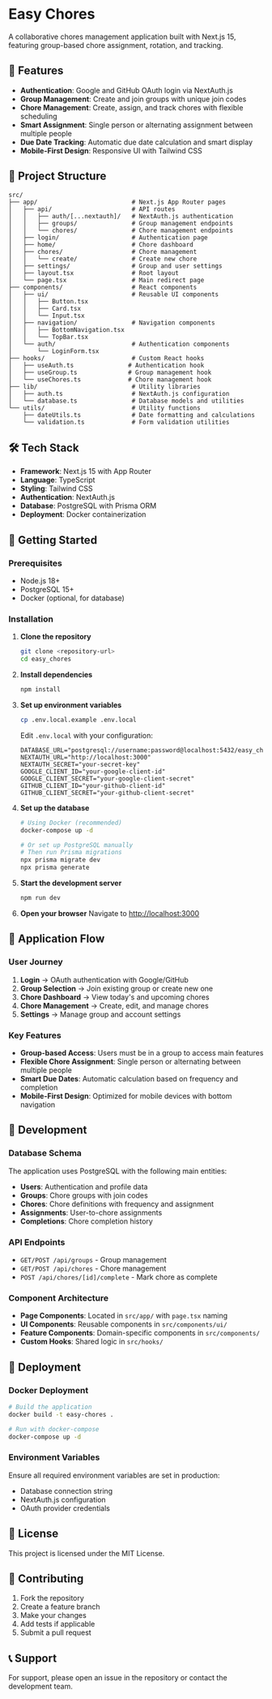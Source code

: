 # Easy Chores

A collaborative chores management application built with Next.js 15, featuring group-based chore assignment, rotation, and tracking.

## 🚀 Features

- **Authentication**: Google and GitHub OAuth login via NextAuth.js
- **Group Management**: Create and join groups with unique join codes
- **Chore Management**: Create, assign, and track chores with flexible scheduling
- **Smart Assignment**: Single person or alternating assignment between multiple people
- **Due Date Tracking**: Automatic due date calculation and smart display
- **Mobile-First Design**: Responsive UI with Tailwind CSS

## 📁 Project Structure

```
src/
├── app/                          # Next.js App Router pages
│   ├── api/                      # API routes
│   │   ├── auth/[...nextauth]/   # NextAuth.js authentication
│   │   ├── groups/               # Group management endpoints
│   │   └── chores/               # Chore management endpoints
│   ├── login/                    # Authentication page
│   ├── home/                     # Chore dashboard
│   ├── chores/                   # Chore management
│   │   └── create/               # Create new chore
│   ├── settings/                 # Group and user settings
│   ├── layout.tsx                # Root layout
│   └── page.tsx                  # Main redirect page
├── components/                   # React components
│   ├── ui/                       # Reusable UI components
│   │   ├── Button.tsx
│   │   ├── Card.tsx
│   │   └── Input.tsx
│   ├── navigation/               # Navigation components
│   │   ├── BottomNavigation.tsx
│   │   └── TopBar.tsx
│   └── auth/                     # Authentication components
│       └── LoginForm.tsx
├── hooks/                        # Custom React hooks
│   ├── useAuth.ts               # Authentication hook
│   ├── useGroup.ts              # Group management hook
│   └── useChores.ts             # Chore management hook
├── lib/                          # Utility libraries
│   ├── auth.ts                   # NextAuth.js configuration
│   └── database.ts               # Database models and utilities
└── utils/                        # Utility functions
    ├── dateUtils.ts              # Date formatting and calculations
    └── validation.ts             # Form validation utilities
```

## 🛠️ Tech Stack

- **Framework**: Next.js 15 with App Router
- **Language**: TypeScript
- **Styling**: Tailwind CSS
- **Authentication**: NextAuth.js
- **Database**: PostgreSQL with Prisma ORM
- **Deployment**: Docker containerization

## 🚀 Getting Started

### Prerequisites

- Node.js 18+ 
- PostgreSQL 15+
- Docker (optional, for database)

### Installation

1. **Clone the repository**
   ```bash
   git clone <repository-url>
   cd easy_chores
   ```

2. **Install dependencies**
   ```bash
   npm install
   ```

3. **Set up environment variables**
   ```bash
   cp .env.local.example .env.local
   ```
   Edit `.env.local` with your configuration:
   ```env
   DATABASE_URL="postgresql://username:password@localhost:5432/easy_chores"
   NEXTAUTH_URL="http://localhost:3000"
   NEXTAUTH_SECRET="your-secret-key"
   GOOGLE_CLIENT_ID="your-google-client-id"
   GOOGLE_CLIENT_SECRET="your-google-client-secret"
   GITHUB_CLIENT_ID="your-github-client-id"
   GITHUB_CLIENT_SECRET="your-github-client-secret"
   ```

4. **Set up the database**
   ```bash
   # Using Docker (recommended)
   docker-compose up -d
   
   # Or set up PostgreSQL manually
   # Then run Prisma migrations
   npx prisma migrate dev
   npx prisma generate
   ```

5. **Start the development server**
   ```bash
   npm run dev
   ```

6. **Open your browser**
   Navigate to [http://localhost:3000](http://localhost:3000)

## 📱 Application Flow

### User Journey
1. **Login** → OAuth authentication with Google/GitHub
2. **Group Selection** → Join existing group or create new one
3. **Chore Dashboard** → View today's and upcoming chores
4. **Chore Management** → Create, edit, and manage chores
5. **Settings** → Manage group and account settings

### Key Features
- **Group-based Access**: Users must be in a group to access main features
- **Flexible Chore Assignment**: Single person or alternating between multiple people
- **Smart Due Dates**: Automatic calculation based on frequency and completion
- **Mobile-First Design**: Optimized for mobile devices with bottom navigation

## 🔧 Development

### Database Schema
The application uses PostgreSQL with the following main entities:
- **Users**: Authentication and profile data
- **Groups**: Chore groups with join codes
- **Chores**: Chore definitions with frequency and assignment
- **Assignments**: User-to-chore assignments
- **Completions**: Chore completion history

### API Endpoints
- `GET/POST /api/groups` - Group management
- `GET/POST /api/chores` - Chore management
- `POST /api/chores/[id]/complete` - Mark chore as complete

### Component Architecture
- **Page Components**: Located in `src/app/` with `page.tsx` naming
- **UI Components**: Reusable components in `src/components/ui/`
- **Feature Components**: Domain-specific components in `src/components/`
- **Custom Hooks**: Shared logic in `src/hooks/`

## 🚀 Deployment

### Docker Deployment
```bash
# Build the application
docker build -t easy-chores .

# Run with docker-compose
docker-compose up -d
```

### Environment Variables
Ensure all required environment variables are set in production:
- Database connection string
- NextAuth.js configuration
- OAuth provider credentials

## 📝 License

This project is licensed under the MIT License.

## 🤝 Contributing

1. Fork the repository
2. Create a feature branch
3. Make your changes
4. Add tests if applicable
5. Submit a pull request

## 📞 Support

For support, please open an issue in the repository or contact the development team.